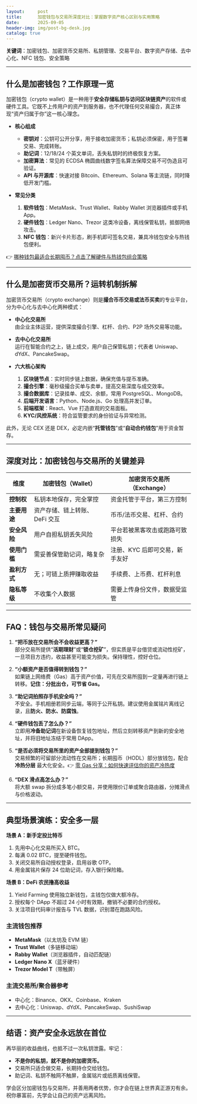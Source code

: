 ```yaml
---
layout:     post
title:      加密钱包与交易所深度对比：掌握数字资产核心区别与实用策略
date:       2025-09-05
header-img: img/post-bg-desk.jpg
catalog: true
---
```


**关键词**：加密钱包、加密货币交易所、私钥管理、交易平台、数字资产存储、去中心化、NFC 钱包、安全策略

---

## 什么是加密钱包？工作原理一览

加密钱包（crypto wallet）是一种用于**安全存储私钥与访问区块链资产**的软件或硬件工具。它既不上传用户的资产到服务器，也不代理任何交易撮合，真正体现“资产归属于你”这一核心理念。

- **核心组成**
  - **密钥对**：公钥可公开分享，用于接收加密货币；私钥必须保密，用于签署交易、完成转账。
  - **助记词**：12/18/24 个英文单词，丢失私钥时的终极恢复方案。
  - **加密算法**：常见的 ECDSA 椭圆曲线数字签名算法保障交易不可伪造且可验证。
  - **API 与开源库**：快速对接 Bitcoin、Ethereum、Solana 等主流链，同时降低开发门槛。

- **常见分类**
  1. **软件钱包**：MetaMask、Trust Wallet、Rabby Wallet 浏览器插件或手机 App。
  2. **硬件钱包**：Ledger Nano、Trezor 这类冷设备，离线保管私钥，抵御网络攻击。
  3. **NFC 钱包**：新兴卡片形态，刷手机即可签名交易，兼具冷钱包安全与热钱包便利。

👉 [哪种钱包最适合长期囤币？点击了解硬件与热钱包组合策略](https://okxdog.com/)

---

## 什么是加密货币交易所？运转机制拆解

加密货币交易所（crypto exchange）则是**撮合币币交易或法币买卖**的专业平台，分为中心化与去中心化两种模式：

- **中心化交易所**  
  由企业主体运营，提供深度撮合引擎、杠杆、合约、P2P 场外交易等功能。  

- **去中心化交易所**  
  运行在智能合约之上，链上成交，用户自己保管私钥；代表者 Uniswap、dYdX、PancakeSwap。

- **六大核心架构**
  1. **区块链节点**：实时同步链上数据，确保充值与提币准确。
  2. **撮合引擎**：毫秒级撮合买单与卖单，提高交易深度与成交效率。
  3. **撮合数据库**：记录挂单、成交、余额，常用 PostgreSQL、MongoDB。
  4. **后端开发语言**：Python、Node.js、Go 处理高并发订单。
  5. **前端框架**：React、Vue 打造直观的交易面板。
  6. **KYC/风控系统**：符合监管要求的身份验证与异常检测。

此外，无论 CEX 还是 DEX，必定内嵌“**托管钱包**”或“**自动合约钱包**”用于资金暂存。

---

## 深度对比：加密钱包与交易所的关键差异

| 维度           | 加密钱包（Wallet）            | 加密货币交易所（Exchange）             |
|----------------|------------------------------|----------------------------------------|
| **控制权**     | 私钥本地保存，完全掌控       | 资金托管于平台，第三方控制             |
| **主要用途**   | 资产存储、链上转账、DeFi 交互 | 币币/法币交易、杠杆、合约              |
| **安全风险**   | 用户自担私钥丢失风险         | 平台若被黑客攻击或跑路可致损失         |
| **使用门槛**   | 需妥善保管助记词，略复杂      | 注册、KYC 后即可交易，新手友好          |
| **盈利方式**   | 无；可链上质押赚取收益        | 手续费、上币费、杠杆利息               |
| **隐私等级**   | 不收集个人数据               | 需要上传身份文件，数据受监管            |

---

## FAQ：钱包与交易所常见疑问

1. **“把币放在交易所会不会收益更高？”**  
   部分交易所提供“**活期理财**”或“**锁仓挖矿**”，但实质是平台借贷或流动性挖矿，一旦项目方违约，收益甚至可能变为损失。保持理性，控好仓位。

2. **“小额资产是否值得转到钱包？”**  
   如果链上网络费（Gas）高于资产价值，可先在交易所囤到一定量再进行链上转移。**记住：分批出仓，可节省 Gas。**

3. **“助记词拍照存手机安全吗？”**  
   不安全。手机相册若同步云端，等同于公开私钥。建议使用金属铭片离线记录，且**防火、防水、防腐蚀**。

4. **“硬件钱包丢了怎么办？”**  
   立即用**冷备助记词**在新设备恢复钱包地址，然后立刻转移资产到新的安全地址，并将旧地址冻结于常用 DApp。

5. **“是否必须将交易所里的资产全部提到钱包？”**  
   交易频繁的可留部分流动性在交易所；长期囤币（HODL）部分放钱包，配合 **冷热分层** 最大化安全。👉 [零 Gas 分享：如何快速评估你的资产冷热度](https://okxdog.com/)

6. **“DEX 滑点高怎么办？”**  
   将大额 swap 拆分成多笔小额交易，并使用限价订单或聚合路由器，分摊滑点与价格波动。

---

## 典型场景演练：安全多一层

**场景 A：新手定投比特币**
1. 先用中心化交易所买入 BTC。
2. 每满 0.02 BTC，提至硬件钱包。
3. 关闭交易所自动授权登录，启用谷歌 OTP。
4. 用金属铭片保存 24 位助记词，存入银行保险箱。

**场景 B：DeFi 农民撸高收益**
1. Yield Farming 使用独立新钱包，主钱包仅做大额冷存。
2. 授权每个 DApp 不超过 24 小时有效期，撤销不必要的合约授权。
3. 关注项目代码审计报告与 TVL 数据，识别潜在跑路风险。

### 主流钱包推荐

- **MetaMask**（以太坊及 EVM 链）
- **Trust Wallet**（多链移动端）
- **Rabby Wallet**（浏览器插件，自动匹配链）
- **Ledger Nano X**（蓝牙硬件）
- **Trezor Model T**（带触屏）

### 主流交易所/聚合器参考

- 中心化：Binance、OKX、Coinbase、Kraken  
- 去中心化：Uniswap、dYdX、PancakeSwap、SushiSwap  

---

## 结语：资产安全永远放在首位

再华丽的收益曲线，也抵不过一次私钥泄露。牢记：

- **不是你的私钥，就不是你的加密货币。**
- 交易所只适合做交易，长期持仓交给钱包。
- 助记词、私钥不触网不触屏，金属铭片或纸质离线保管。

学会区分加密钱包与交易所，并善用两者优势，你才会在链上世界真正游刃有余。祝你暴富前，先学会让自己的资产远离风险。